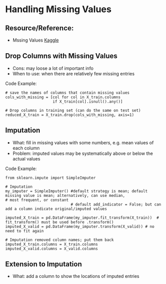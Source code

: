 # Handling Missing Values
## Resource/Reference: 
- Mssing Values [Kaggle](https://www.kaggle.com/alexisbcook/missing-values)

## Drop Columns with Missing Values 
- Cons: may loose a lot of important info
- When to use: when there are relatively few missing entries

Code Example: 
```
# save the names of columns that contain missing values 
cols_with_missing = [col for col in X_train.columns
                     if X_train[col].isnull().any()]

# Drop columns in training set (can do the same on test set) 
reduced_X_train = X_train.drop(cols_with_missing, axis=1)
```


## Imputation
- What: fill in missing values with some numbers, e.g. mean values of each column
- Problem: imputed values may be systematically above or below the actual values 

Code Example:
```
from sklearn.impute import SimpleImputer

# Imputation
my_imputer = SimpleImputer() #default strategy is mean; default missing value is mean; alternatively, can use median,                                # most frequent, or constant 
                             # default add_indicator = False; but can add a column indicate original/imputed values 

imputed_X_train = pd.DataFrame(my_imputer.fit_transform(X_train))  # fit_transform() must be used before .transform()
imputed_X_valid = pd.DataFrame(my_imputer.transform(X_valid)) # no need to fit again

# Imputation removed column names; put them back
imputed_X_train.columns = X_train.columns
imputed_X_valid.columns = X_valid.columns
```

## Extension to Imputation
- What: add a column to show the locations of imputed entries

